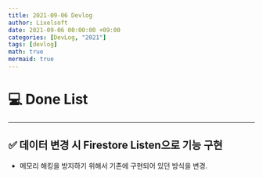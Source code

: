 ```yaml
---
title: 2021-09-06 Devlog                      
author: Lixelsoft
date: 2021-09-06 00:00:00 +09:00
categories: [DevLog, "2021"]
tags: [devlog]           
math: true
mermaid: true
---
```


# 💻 Done List
---

## ✅ 데이터 변경 시 Firestore Listen으로 기능 구현
- 메모리 해킹을 방지하기 위해서 기존에 구현되어 있던 방식을 변경.
